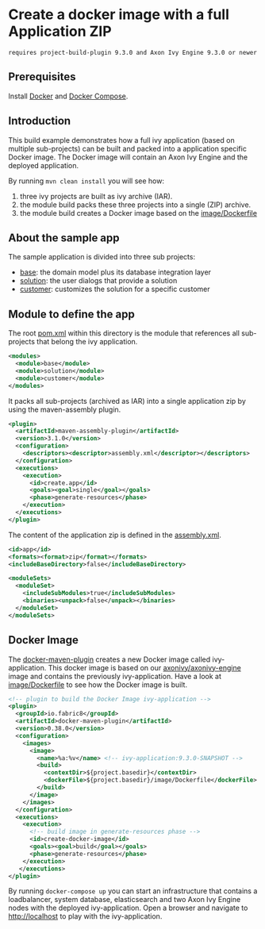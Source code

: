 # Create a docker image with a full Application ZIP
`requires project-build-plugin 9.3.0 and Axon Ivy Engine 9.3.0 or newer` 

## Prerequisites
Install [Docker](https://docs.docker.com/) and [Docker Compose](https://docs.docker.com/compose/). 

## Introduction

This build example demonstrates how a full ivy application (based on multiple sub-projects) can be built and packed into a application specific Docker image.
The Docker image will contain an Axon Ivy Engine and the deployed application.

By running `mvn clean install` you will see how:
1. three ivy projects are built as ivy archive (IAR).
1. the module build packs these three projects into a single (ZIP) archive.
1. the module build creates a Docker image based on the [image/Dockerfile](image/Dockerfile)

## About the sample app
The sample application is divided into three sub projects:
- [base](base/pom.xml): the domain model plus its database integration layer
- [solution](solution/pom.xml): the user dialogs that provide a solution
- [customer](customer/pom.xml): customizes the solution for a specific customer

## Module to define the app
The root [pom.xml](pom.xml) within this directory is the module that references all sub-projects that belong the ivy application.
```xml
<modules>
  <module>base</module>
  <module>solution</module>
  <module>customer</module>
</modules>
```

It packs all sub-projects (archived as IAR) into a single application zip by using the maven-assembly plugin. 
```xml
<plugin>
  <artifactId>maven-assembly-plugin</artifactId>
  <version>3.1.0</version>
  <configuration>
    <descriptors><descriptor>assembly.xml</descriptor></descriptors>
  </configuration>
  <executions>
    <execution>
      <id>create.app</id>
      <goals><goal>single</goal></goals>
      <phase>generate-resources</phase>
    </execution>
  </executions>
</plugin>
```

The content of the application zip is defined in the [assembly.xml](assembly.xml).
```xml
<id>app</id>
<formats><format>zip</format></formats>
<includeBaseDirectory>false</includeBaseDirectory>

<moduleSets>
  <moduleSet>
    <includeSubModules>true</includeSubModules>
    <binaries><unpack>false</unpack></binaries>
  </moduleSet>
</moduleSets>
```

## Docker Image

The [docker-maven-plugin](https://github.com/fabric8io/docker-maven-plugin) creates a new Docker image called ivy-application. 
This docker image is based on our [axonivy/axonivy-engine](https://hub.docker.com/r/axonivy/axonivy-engine) image and contains the previously ivy-application.
Have a look at [image/Dockerfile](image/Dockerfile) to see how the Docker image is built.
```xml
<!-- plugin to build the Docker Image ivy-application -->
<plugin>
  <groupId>io.fabric8</groupId>
  <artifactId>docker-maven-plugin</artifactId>
  <version>0.38.0</version>
  <configuration>
	<images>
	  <image>
		<name>%a:%v</name> <!-- ivy-application:9.3.0-SNAPSHOT -->
		<build>
		  <contextDir>${project.basedir}</contextDir>
		  <dockerFile>${project.basedir}/image/Dockerfile</dockerFile> <!-- Contains the receipt how to build the ivy-application image -->
		</build>
	  </image>
	</images>
  </configuration>
  <executions>
	<execution>
	  <!-- build image in generate-resources phase -->
	  <id>create-docker-image</id>
	  <goals><goal>build</goal></goals>
	  <phase>generate-resources</phase>
	</execution>
   </executions>
</plugin>
```

By running `docker-compose up` you can start an infrastructure that contains a loadbalancer, system database, elasticsearch and two Axon Ivy Engine nodes with the deployed ivy-application.
Open a browser and navigate to [http://localhost](http:localhost) to play with the ivy-application.
